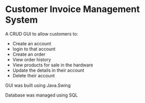 # Customer Invoice Management System

A CRUD GUI to allow customers to:

* Create an account
* login to that account
* Create an order
* View order history
* View products for sale in the hardware
* Update the details in their account
* Delete their account

GUI was built using Java.Swing

Database was managed using SQL
